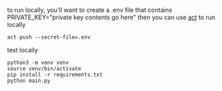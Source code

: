 to run locally, you'll want to create a .env file that contains PRIVATE_KEY="private key contents go here"
then you can use [act](https://github.com/nektos/act) to run locally

```
act push --secret-file=.env
```

test locally

```python3
python3 -m venv venv
source venv/bin/activate
pip install -r requirements.txt
python main.py
```
